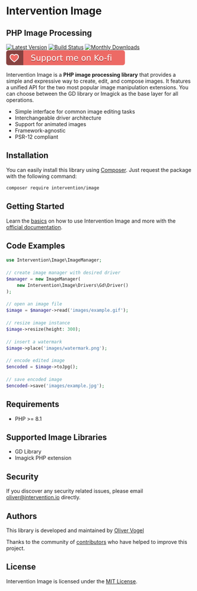 # Intervention Image
## PHP Image Processing

[![Latest Version](https://img.shields.io/packagist/v/intervention/image.svg)](https://packagist.org/packages/intervention/image)
[![Build Status](https://github.com/Intervention/image/actions/workflows/run-tests.yml/badge.svg)](https://github.com/Intervention/image/actions)
[![Monthly Downloads](https://img.shields.io/packagist/dm/intervention/image.svg)](https://packagist.org/packages/intervention/image/stats)
[![Support me on Ko-fi](https://raw.githubusercontent.com/Intervention/image/develop/.github/images/support.svg)](https://ko-fi.com/interventionphp)

Intervention Image is a **PHP image processing library** that provides a simple
and expressive way to create, edit, and compose images. It features a unified
API for the two most popular image manipulation extensions. You can choose
between the GD library or Imagick as the base layer for all operations.

- Simple interface for common image editing tasks
- Interchangeable driver architecture
- Support for animated images
- Framework-agnostic
- PSR-12 compliant

## Installation

You can easily install this library using [Composer](https://getcomposer.org).
Just request the package with the following command:

```bash
composer require intervention/image
```

## Getting Started

Learn the [basics](https://image.intervention.io/v3/basics/instantiation/) on
how to use Intervention Image and more with the [official
documentation](https://image.intervention.io/v3/).

## Code Examples

```php
use Intervention\Image\ImageManager;

// create image manager with desired driver
$manager = new ImageManager(
    new Intervention\Image\Drivers\Gd\Driver()
);

// open an image file
$image = $manager->read('images/example.gif');

// resize image instance
$image->resize(height: 300);

// insert a watermark
$image->place('images/watermark.png');

// encode edited image
$encoded = $image->toJpg();

// save encoded image
$encoded->save('images/example.jpg');
```

## Requirements

- PHP >= 8.1

## Supported Image Libraries

- GD Library
- Imagick PHP extension

## Security

If you discover any security related issues, please email oliver@intervention.io directly.

## Authors

This library is developed and maintained by [Oliver Vogel](https://intervention.io)

Thanks to the community of [contributors](https://github.com/Intervention/image/graphs/contributors) who have helped to improve this project.

## License

Intervention Image is licensed under the [MIT License](LICENSE).
